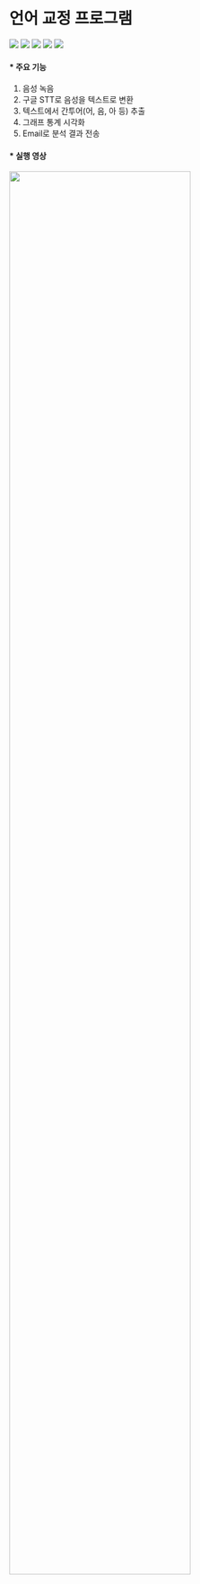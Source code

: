 # 언어 교정 프로그램
<img src="https://img.shields.io/badge/HTML5-E34F26?style=flat-square&logo=HTML5&logoColor=white"/> <img src="https://img.shields.io/badge/CSS3-1572B6?style=flat-square&logo=CSS3&logoColor=white"/> <img src="https://img.shields.io/badge/JavaScript-F7DF1E?style=flat-square&logo=JavaScript&logoColor=white"/> <img src="https://img.shields.io/badge/Google STT-4285F4?style=flat-square&logo=Google&logoColor=white"/> <img src="https://img.shields.io/badge/Google Maps-4285F4?style=flat-square&logo=Google Maps&logoColor=white"/>


#### * 주요 기능
1. 음성 녹음
2. 구글 STT로 음성을 텍스트로 변환
3. 텍스트에서 간투어(어, 음, 아 등) 추출
4. 그래프 통계 시각화
5. Email로 분석 결과 전송

####  * 실행 영상
<img width="80%" src="https://user-images.githubusercontent.com/78192524/173224676-6359f055-6fc1-427d-a820-6dc807b76539.gif"/>
